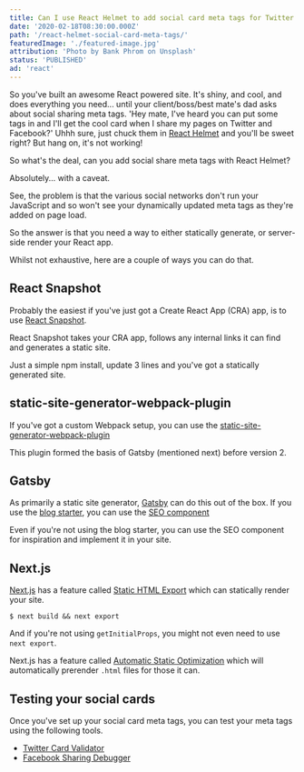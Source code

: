 ```yaml
---
title: Can I use React Helmet to add social card meta tags for Twitter and Facebook?
date: '2020-02-18T08:30:00.000Z'
path: '/react-helmet-social-card-meta-tags/'
featuredImage: './featured-image.jpg'
attribution: 'Photo by Bank Phrom on Unsplash'
status: 'PUBLISHED'
ad: 'react'
---
```


So you've built an awesome React powered site. It's shiny, and cool, and does everything you need... until your client/boss/best mate's dad asks about social sharing meta tags. 'Hey mate, I've heard you can put some tags in and I'll get the cool card when I share my pages on Twitter and Facebook?' Uhhh sure, just chuck them in [React Helmet](https://github.com/nfl/react-helmet) and you'll be sweet right? But hang on, it's not working!

So what's the deal, can you add social share meta tags with React Helmet?

Absolutely... with a caveat.

See, the problem is that the various social networks don't run your JavaScript and so won't see your dynamically updated meta tags as they're added on page load.

So the answer is that you need a way to either statically generate, or server-side render your React app.

Whilst not exhaustive, here are a couple of ways you can do that.

## React Snapshot

Probably the easiest if you've just got a Create React App (CRA) app, is to use [React Snapshot](https://github.com/geelen/react-snapshot).

React Snapshot takes your CRA app, follows any internal links it can find and generates a static site.

Just a simple npm install, update 3 lines and you've got a statically generated site.

## static-site-generator-webpack-plugin

If you've got a custom Webpack setup, you can use the [static-site-generator-webpack-plugin](https://github.com/markdalgleish/static-site-generator-webpack-plugin)

This plugin formed the basis of Gatsby (mentioned next) before version 2.

## Gatsby

As primarily a static site generator, [Gatsby](https://www.gatsbyjs.org/) can do this out of the box. If you use the [blog starter](https://github.com/gatsbyjs/gatsby-starter-blog), you can use the [SEO component](https://github.com/gatsbyjs/gatsby-starter-blog/blob/master/src/components/seo.js)

Even if you're not using the blog starter, you can use the SEO component for inspiration and implement it in your site.

## Next.js

[Next.js](https://nextjs.org/) has a feature called [Static HTML Export](https://nextjs.org/docs/advanced-features/static-html-export) which can statically render your site.

`$ next build && next export`

And if you're not using `getInitialProps`, you might not even need to use `next export`.

Next.js has a feature called [Automatic Static Optimization](https://nextjs.org/docs/advanced-features/automatic-static-optimization) which will automatically prerender `.html` files for those it can.

## Testing your social cards

Once you've set up your social card meta tags, you can test your meta tags using the following tools.

- [Twitter Card Validator](https://cards-dev.twitter.com/validator)
- [Facebook Sharing Debugger](https://developers.facebook.com/tools/debug/)
